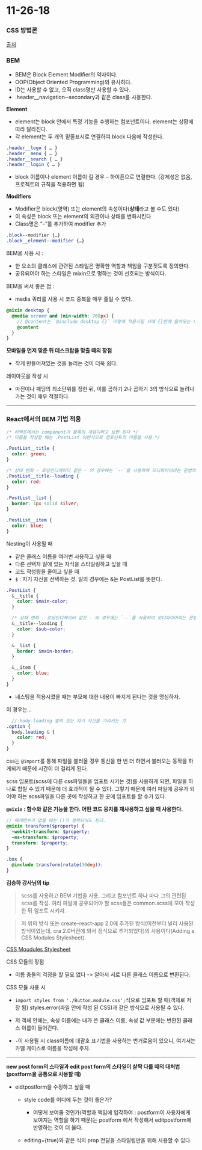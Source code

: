 # 11-26-18

### CSS 방법론

[출처](http://wit.nts-corp.com/2015/04/16/3538)

### BEM

- BEM은 Block Element Modifier의 약자이다.
- OOP(Object Oriented Programming)와 유사하다.
- ID는 사용할 수 없고, 오직 class명만 사용할 수 있다.
- .header\_\_navigation‐‐secondary과 같은 class를 사용한다.

**Element**

- element는 block 안에서 특정 기능을 수행하는 컴포넌트이다. element는 상황에 따라 달라진다.
- 각 element는 두 개의 밑줄표시로 연결하여 block 다음에 작성한다.

```scss
.header__logo { … }
.header__menu { … }
.header__search { … }
.header__login { … }
```

- block 이름이나 element 이름이 길 경우 – 하이픈으로 연결한다. (강제성은 없음, 프로젝트의 규칙을 적용하면 됨)

**Modifiers**

- Modifier은 block(영역) 또는 element의 속성이다(**상태**라고 볼 수도 있다)
- 이 속성은 block 또는 element의 외관이나 상태를 변화시킨다
- Class명은 “–“를 추가하여 modifier 추가

```scss
.block‐‐modifier {…}
.block__element--modifier {…}
```

BEM을 사용 시 : 
  - 한 요소의 클래스에 관련된 스타일은 명확한 역할과 책임을 구분짓도록 정의한다.
  - 공유되어야 하는 스타일은 mixin으로 명하는 것이 선호되는 방식이다.

BEM을 써서 좋은 점 :
  - media 쿼리를 사용 시 코드 중복을 매우 줄일 수 있다.

  ```scss
  @mixin desktop {
    @media screen and (min-width: 768px) {
      // @content는 `@include desktop {}` 이렇게 적용시킬 시에 {}안에 들어오는 내용이 반영되는 것이다.
      @content 
    }
  }
  ```


**모바일을 먼저 맞춘 뒤 데스크탑을 맞출 때의 장점**
  - 작게 만들어져있는 것을 늘리는 것이 더욱 쉽다.
  
레이아웃을 작성 시
  - 마진이나 패딩의 최소단위를 정한 뒤, 이를 곱하기 2나 곱하기 3의 방식으로 늘려나가는 것이 매우 적절하다.
---

### React에서의 BEM 기법 적용

```scss
/* 리액트에서는 component가 블록의 개념이라고 보면 된다 */
/* 이름을 작성할 때는 .PostList 이런식으로 컴포넌트의 이름을 사용 */

.PostList__title {
  color: green;
}

/* 상태 변화 - 로딩인디케이터 같은 - 의 경우에는 `--`를 사용하여 모디파이어라는 문법의 작명을 사용한다 */
.PostList__title--loading {
  color: red;
}

.PostList__list {
  border: 1px solid silver;
}

.PostList__item {
  color: blue;
}
```

Nesting이 사용될 때

- 같은 클래스 이름을 여러번 사용하고 싶을 때
- 다른 선택자 밑에 있는 자식을 스타일링하고 싶을 때
- 코드 작성량을 줄이고 싶을 때
- `$` : 자기 자신을 선택하는 것. 밑의 경우에는 &는 PostList를 뜻한다.

```scss
.PostList {
  &__title {
    color: $main-color;
  }

  /* 상태 변화 - 로딩인디케이터 같은 - 의 경우에는 `--`를 사용하여 모디파이어라는 문법의 작명을 사용한다 */
  &__title--loading {
    color: $sub-color;
  }

  &__list {
    border: $main-border;
  }

  &__item {
    color: blue;
  }
}
```

- 네스팅을 적용시켰을 때는 부모에 대한 내용이 빠지게 된다는 것을 명심하자.

이 경우는...

  ```scss
    // body.loading 밑의 있는 자기 자신을 가리키는 것
  .option {
    body.loading & {
      color: red;
    }
  }
  ```

css는 `@import`를 통해 파일을 불러올 경우 통신을 한 번 더 하면서 불러오는 동작을 하게되기 때문에 시간이 더 걸리게 된다.

scss 임포트(scss에 다른 css파일들을 임포트 시키는 것)를 사용하게 되면, 파일을 하나로 합칠 수 있기 때문에 더 효과적이 될 수 있다. 그렇기 때문에 여러 파일에 공유가 되어야 하는 scss파일을 다른 곳에 작성하고 한 곳에 임포트를 할 수가 있다.

**`@mixin` : 함수와 같은 기능을 한다. 어떤 코드 뭉치를 재사용하고 싶을 때 사용한다.**

  ```scss
  // 매개변수가 없을 때는 ()가 생략되어도 된다.
  @mixin transform($property) {
    -webkit-transform: $property;
    -ms-transform: $property;
    transform: $property;
  }

  .box {
    @include transform(rotate(30deg));
  }
  ```

**김승하 강사님의 tip**
>scss를 사용하고 BEM 기법을 사용, 그리고 컴포넌트 하나 마다 그의 관련된 scss를 작성. 여러 파일에 공유되어야 할 scss들은 common.scss에 모아 작성한 뒤 임포트 시키자.

>저 위의 방식 또는 create-react-app 2.0에 추가된 방식(이전부터 널리 사용된 방식이였는데, cra 2.0버전에 와서 정식으로 추가되었다)의 사용이다(Adding a CSS Modules Stylesheet).

[CSS Moudules Stylesheet](https://facebook.github.io/create-react-app/docs/adding-a-css-modules-stylesheet)

CSS 모듈의 장점
 - 이름 충돌의 걱정을 할 필요 없다 -> 알아서 서로 다른 클래스 이름으로 변환된다.

CSS 모듈 사용 시
 - `import styles from './Button.module.css';`식으로 임포트 할 때(객체로 저장 됨) styles.error(파일 안에 작성 된 CSS)과 같은 방식으로 사용될 수 있다.
 - 저 객체 안에는, 속성 이름에는 내가 쓴 클래스 이름, 속성 값 부분에는 변환된 클래스 이름이 들어간다.
 
 - `-`이 사용될 시 class이름에 대괄호 표기법을 사용하는 번거로움이 있으니, 여기서는 카멜 케이스로 이름을 작성해 주자.



---

**new post form의 스타일과 edit post form의 스타일이 살짝 다를 때의 대처법(postform을 공통으로 사용할 때)**

- eidtpostform을 수정하고 싶을 때
  - style code를 어디에 두는 것이 좋은가?
    - 어떻게 보여줄 것인가(역할과 책임에 입각하여 : postform이 사용자에게 보여지는 역할을 하기 때문)는 postform 에서 작성해서 editpostform에 반영하는 것이 더 옳다.

  - editing={true}와 같은 식의 prop 전달을 스타일링만을 위해 사용할 수 있다.
